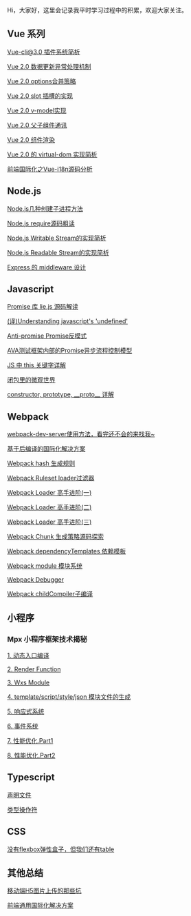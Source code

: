 Hi，大家好，这里会记录我平时学习过程中的积累，欢迎大家关注。

## Vue 系列

[Vue-cli@3.0 插件系统简析](https://github.com/CommanderXL/biu-blog/issues/23)

[Vue 2.0 数据更新异常处理机制](https://github.com/CommanderXL/biu-blog/issues/22)

[Vue 2.0 options合并策略](https://github.com/CommanderXL/biu-blog/issues/20)

[Vue 2.0 slot 插槽的实现](https://github.com/CommanderXL/biu-blog/issues/19)

[Vue 2.0 v-model实现](https://github.com/CommanderXL/biu-blog/issues/18)

[Vue 2.0 父子组件通讯](https://github.com/CommanderXL/biu-blog/issues/17)

[Vue 2.0 组件渲染](https://github.com/CommanderXL/biu-blog/issues/16)

[Vue 2.0 的 virtual-dom 实现简析](https://github.com/CommanderXL/biu-blog/issues/15)

[前端国际化之Vue-i18n源码分析](https://github.com/CommanderXL/biu-blog/issues/11)


## Node.js 

[Node.js几种创建子进程方法](https://github.com/CommanderXL/biu-blog/issues/25)

[Node.js require源码粗读](https://github.com/CommanderXL/biu-blog/issues/24)

[Node.js Writable Stream的实现简析](https://github.com/CommanderXL/biu-blog/issues/9)

[Node.js Readable Stream的实现简析](https://github.com/CommanderXL/biu-blog/issues/8)

[Express 的 middleware 设计](https://github.com/CommanderXL/biu-blog/issues/5)

## Javascript

[Promise 库 lie.js 源码解读](https://github.com/CommanderXL/biu-blog/issues/26)

[(译)Understanding javascript's 'undefined'](https://github.com/CommanderXL/biu-blog/issues/13)

[Anti-promise Promise反模式](https://github.com/CommanderXL/biu-blog/issues/12)

[AVA测试框架内部的Promise异步流程控制模型](https://github.com/CommanderXL/biu-blog/issues/10)

[JS 中 this 关键字详解](https://github.com/CommanderXL/biu-blog/issues/3)

[闭包里的微观世界](https://github.com/CommanderXL/biu-blog/issues/2)

[constructor, prototype, \_\_proto\_\_ 详解](https://github.com/CommanderXL/biu-blog/issues/1)


## Webpack

[webpack-dev-server使用方法，看完还不会的来找我~](https://github.com/CommanderXL/biu-blog/issues/7)

[基于后编译的国际化解决方案](https://juejin.im/post/5b47148c518825196b01ca3a)

[Webpack hash 生成规则](https://github.com/CommanderXL/Biu-blog/issues/29)

[Webpack Ruleset loader过滤器](https://github.com/CommanderXL/Biu-blog/issues/30)

[Webpack Loader 高手进阶(一)](https://github.com/CommanderXL/Biu-blog/issues/31)

[Webpack Loader 高手进阶(二)](https://github.com/CommanderXL/Biu-blog/issues/32)

[Webpack Loader 高手进阶(三)](https://github.com/CommanderXL/Biu-blog/issues/33)

[Webpack Chunk 生成策略源码探索](https://github.com/CommanderXL/Biu-blog/issues/34)

[Webpack dependencyTemplates 依赖模板](https://github.com/CommanderXL/Biu-blog/issues/37)

[Webpack module 模块系统](https://github.com/CommanderXL/Biu-blog/issues/38)

[Webpack Debugger](https://github.com/CommanderXL/Biu-blog/issues/39)

[Webpack childCompiler子编译](https://github.com/CommanderXL/Biu-blog/issues/40)

## 小程序

### Mpx 小程序框架技术揭秘

[1. 动态入口编译](https://github.com/CommanderXL/Biu-blog/issues/41)

[2. Render Function]()

[3. Wxs Module]()

[4. template/script/style/json 模块文件的生成]()

[5. 响应式系统]()

[6. 事件系统]()

[7. 性能优化.Part1]()

[8. 性能优化.Part2]()


## Typescript

[声明文件](https://github.com/CommanderXL/Biu-blog/issues/35)

[类型操作符](https://github.com/CommanderXL/Biu-blog/issues/36)

## CSS

[没有flexbox弹性盒子，但我们还有table](https://github.com/CommanderXL/biu-blog/issues/4)

## 其他总结

[移动端H5图片上传的那些坑](https://github.com/CommanderXL/biu-blog/issues/6)

[前端通用国际化解决方案](https://github.com/CommanderXL/biu-blog/issues/14)